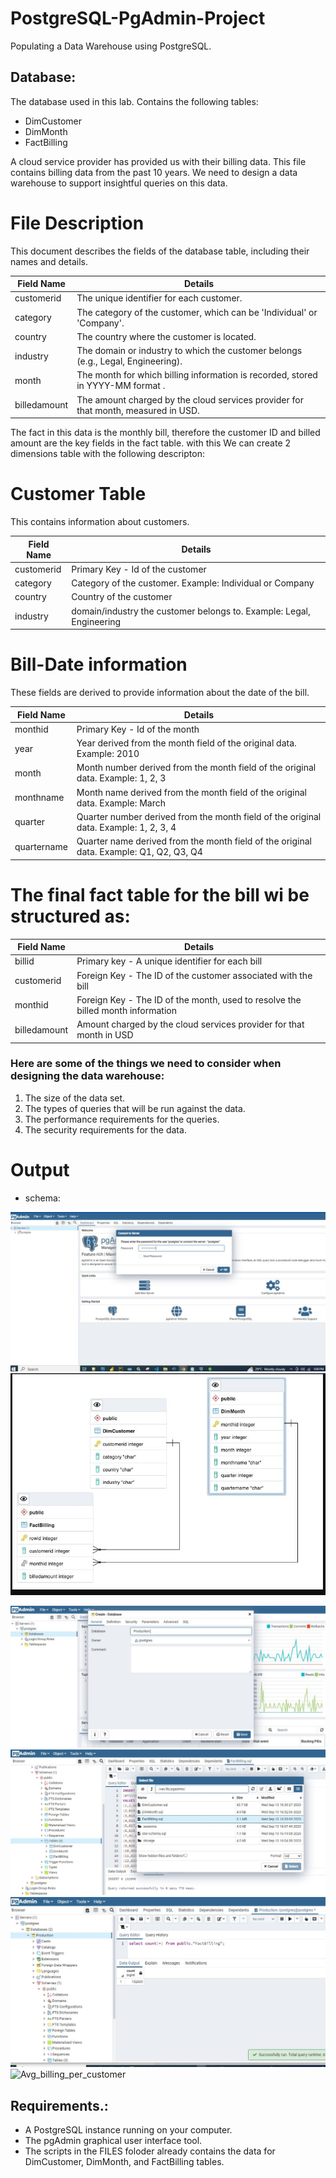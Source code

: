 # PostgreSQL-PgAdmin-Project
Populating a Data Warehouse using PostgreSQL.


## Database:
The database used in this lab. Contains the following tables:

* DimCustomer
* DimMonth
* FactBilling

A cloud service provider has provided us with their billing data. This file contains billing data from the past 10 years. We need to design a data warehouse to support insightful queries on this data.

# File Description

This document describes the fields of the database table, including their names and details.

| Field Name       | Details                                                               |
|------------------|-----------------------------------------------------------------------|
| customerid       | The unique identifier for each customer.                              |
| category         | The category of the customer, which can be 'Individual' or 'Company'.|
| country          | The country where the customer is located.                            |
| industry         | The domain or industry to which the customer belongs (e.g., Legal, Engineering). |
| month            | The month for which billing information is recorded, stored in YYYY-MM format . |
| billedamount     | The amount charged by the cloud services provider for that month, measured in USD. |


The fact in this data is the monthly bill, therefore the customer ID and billed amount are the key fields in the fact table. with this We can create 2 dimensions table with the following descripton:

# Customer Table
This contains information about customers.

| Field Name  | Details                                 |
|-------------|-----------------------------------------|
| customerid  | Primary Key - Id of the customer        |
| category    | Category of the customer. Example: Individual or Company |
| country     | Country of the customer                 |
| industry    |  domain/industry the customer belongs to. Example: Legal, Engineering |

# Bill-Date information

These fields are derived to provide information about the date of the bill.

| Field Name  | Details                                 |
|-------------|-----------------------------------------|
| monthid     | Primary Key - Id of the month           |
| year        | Year derived from the month field of the original data. Example: 2010 |
| month       | Month number derived from the month field of the original data. Example: 1, 2, 3 |
| monthname   | Month name derived from the month field of the original data. Example: March |
| quarter     | Quarter number derived from the month field of the original data. Example: 1, 2, 3, 4 |
| quartername | Quarter name derived from the month field of the original data. Example: Q1, Q2, Q3, Q4 |

# The final fact table for the bill wi be structured as:

| Field Name   | Details                                                |
|--------------|--------------------------------------------------------|
| billid       | Primary key - A unique identifier for each bill       |
| customerid   | Foreign Key - The ID of the customer associated with the bill |
| monthid      | Foreign Key - The ID of the month, used to resolve the billed month information |
| billedamount | Amount charged by the cloud services provider for that month in USD |




### Here are some of the things we need to consider when designing the data warehouse:

1. The size of the data set.
2. The types of queries that will be run against the data.
3. The performance requirements for the queries.
4. The security requirements for the data.

   

# Output

* schema:
  
![Pgadmin login](https://github.com/wafemi999/PostgreSQL-PgAdmin-Project/blob/main/SC/pgadminlogin.JPG)
![Schema](https://github.com/wafemi999/PostgreSQL-PgAdmin-Project/blob/main/SC/star-schema.JPG)

![create Production Db](https://github.com/wafemi999/PostgreSQL-PgAdmin-Project/blob/main/SC/createDb.JPG)
![upload sql](https://github.com/wafemi999/PostgreSQL-PgAdmin-Project/blob/main/SC/upload%20dataset.JPG)
![verify dataset](https://github.com/wafemi999/PostgreSQL-PgAdmin-Project/blob/main/SC/desribe%20dataset.JPG)
![Avg_billing_per_customer](https://github.com/wafemi999/PostgreSQL-PgAdmin-Project/assets/36579635/65bb49ed-1520-40d6-904e-c1d493ac78c9)

## Requirements.:

* A PostgreSQL instance running on your computer.
* The pgAdmin graphical user interface tool.
* The scripts in the FILES foloder already contains the data for  DimCustomer, DimMonth, and FactBilling tables.
